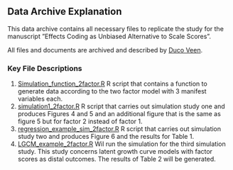 ## Data Archive Explanation

This data archive contains all necessary files to replicate the study for the manuscript ”Effects Coding as Unbiased Alternative to Scale Scores”.

All files and documents are archived and described by [Duco Veen](www.ducoveen.com). 

### Key File Descriptions

1. [Simulation_function_2factor.R](https://github.com/VeenDuco/Data-Archive-Effects-Coding-Unbiased-Alternative-to-Scale-Scores/blob/master/Simulation_function_2factor.R) R script that contains a function to generate data according to the two factor model with 3 manifest variables each. 
2. [simulation1_2factor.R](https://github.com/VeenDuco/Data-Archive-Effects-Coding-Unbiased-Alternative-to-Scale-Scores/blob/master/simulation1_2factor.R) R script that carries out simulation study one and produces Figures 4 and 5 and an additional figure that is the same as figure 5 but for factor 2 instead of factor 1. 
3. [regression_example_sim_2factor.R](https://github.com/VeenDuco/Data-Archive-Effects-Coding-Unbiased-Alternative-to-Scale-Scores/blob/master/regression_example_sim_2factor.R) R script that carries out simulation study two and produces Figure 6 and the results for Table 1.
4. [LGCM_example_2factor.R](https://github.com/VeenDuco/Data-Archive-Effects-Coding-Unbiased-Alternative-to-Scale-Scores/blob/master/LGCM_example_2factor.R) Wil run the simulation for the third simulation study. This study concerns latent growth curve models with factor scores as distal outcomes. The results of Table 2 will be generated. 
 

